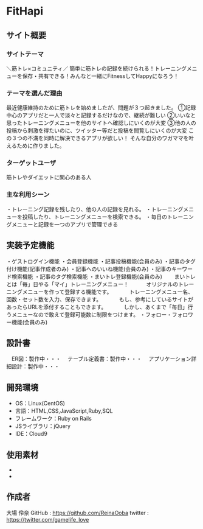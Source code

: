 # FitHapi

## サイト概要
### サイトテーマ
＼筋トレ×コミュニティ／
簡単に筋トレの記録を続けられる！トレーニングメニューを保存・共有できる！みんなと一緒にFitnessしてHappyになろう！

### テーマを選んだ理由
最近健康維持のために筋トレを始めましたが、問題が３つ起きました。
①記録中心のアプリだと一人で淡々と記録するだけなので、継続が難しい
②いいなと思ったトレーニングメニューを他のサイトへ確認しにいくのが大変
③他の人の投稿から刺激を得たいのに、ツイッター等だと投稿を閲覧しにいくのが大変
この３つの不満を同時に解決できるアプリが欲しい！
そんな自分のワガママを叶えるために作りました。

### ターゲットユーザ
筋トレやダイエットに関心のある人

### 主な利用シーン
・トレーニング記録を残したり、他の人の記録を見れる。
・トレーニングメニューを投稿したり、トレーニングメニューを検索できる。
・毎日のトレーニングメニューと記録を一つのアプリで管理できる

## 実装予定機能
・ゲストログイン機能
・会員登録機能
・記事投稿機能(会員のみ)
・記事のタグ付け機能(記事作成者のみ)
・記事へのいいね機能(会員のみ)
・記事のキーワード検索機能
・記事のタグ検索機能
・まいトレ登録機能(会員のみ)
　　まいトレとは「毎」日やる「マイ」トレーニングメニュー！
　　　オリジナルのトレーニングメニューを作って登録する機能です。
　　　トレーニングメニュー名、回数・セット数を入力、保存できます。
　　　もし、参考にしているサイトがあったらURLを添付することもできます。
　　　しかし、あくまで「毎日」行うメニューなので敢えて登録可能数に制限をつけます。
・フォロー・フォロワー機能(会員のみ)

## 設計書
　ER図：製作中・・・
　テーブル定義書：製作中・・・
　アプリケーション詳細設計：製作中・・・

## 開発環境
- OS：Linux(CentOS)
- 言語：HTML,CSS,JavaScript,Ruby,SQL
- フレームワーク：Ruby on Rails
- JSライブラリ：jQuery
- IDE：Cloud9

## 使用素材
-
-

## 作成者
大場 伶奈
GitHub : https://github.com/ReinaOoba
twitter : https://twitter.com/gamelife_love